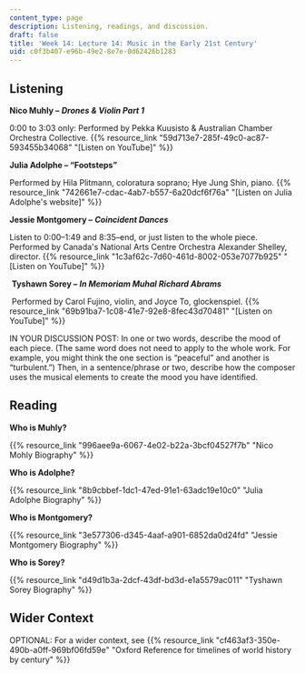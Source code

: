 ```yaml
---
content_type: page
description: Listening, readings, and discussion.
draft: false
title: 'Week 14: Lecture 14: Music in the Early 21st Century'
uid: c0f3b407-e96b-49e2-8e7e-0d62426b1283
---
```

## Listening

**Nico Muhly –** ***Drones & Violin Part 1***  

0:00 to 3:03 only: Performed by Pekka Kuusisto & Australian Chamber Orchestra Collective. {{% resource_link "59d713e7-285f-49c0-ac87-593455b34068" "\[Listen on YouTube\]" %}} 

**Julia Adolphe – “Footsteps”**

Performed by Hila Plitmann, coloratura soprano; Hye Jung Shin, piano. {{% resource_link "742661e7-cdac-4ab7-b557-6a20dcf6f76a" "\[Listen on Julia Adolphe's website\]" %}} 

**Jessie Montgomery –** ***Coincident Dances***  

Listen to 0:00–1:49 and 8:35–end, or just listen to the whole piece. Performed by Canada's National Arts Centre Orchestra Alexander Shelley, director. {{% resource_link "1c3af62c-7d60-461d-8002-053e7077b925" "\[Listen on YouTube\]" %}}

 **Tyshawn Sorey –** ***In Memoriam Muhal Richard Abrams***  

 Performed by Carol Fujino, violin, and Joyce To, glockenspiel. {{% resource_link "69b91ba7-1c08-41e7-92e8-8fec43d70481" "\[Listen on YouTube\]" %}}

IN YOUR DISCUSSION POST: In one or two words, describe the mood of each piece. (The same word does not need to apply to the whole work. For example, you might think the one section is “peaceful” and another is “turbulent.”) Then, in a sentence/phrase or two, describe how the composer uses the musical elements to create the mood you have identified. 

## Reading

**Who is Muhly?**

{{% resource_link "996aee9a-6067-4e02-b22a-3bcf04527f7b" "Nico Mohly Biography" %}}

**Who is Adolphe?**

{{% resource_link "8b9cbbef-1dc1-47ed-91e1-63adc19e10c0" "Julia Adolphe Biography" %}}

**Who is Montgomery?**

{{% resource_link "3e577306-d345-4aaf-a901-6852da0d24fd" "Jessie Montgomery Biography" %}} 

**Who is Sorey?**

{{% resource_link "d49d1b3a-2dcf-43df-bd3d-e1a5579ac011" "Tyshawn Sorey Biography" %}} 

## Wider Context

OPTIONAL: For a wider context, see {{% resource_link "cf463af3-350e-490b-a0ff-969bf06fd59e" "Oxford Reference for timelines of world history by century" %}}